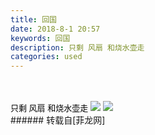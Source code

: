```yaml
---
title: 回国
date: 2018-8-1 20:57
keywords: 回国
description: 只剩 风扇 和烧水壶走 
categories: used
---
```

<td class="t_f" id="postmessage_1581931">

<br/>
<br/>
<font color="#000"><font face="Tahoma, sans-serif, Arial, Helvetica"><font style="font-size:13px">只剩 风扇 和烧水壶走 </font></font></font>

<img aid="901094" data-cf-modified-4f63720119526c387e7ddf22-="" file="data/attachment/forum/201808/01/205700b02vr53oiq2i8777.jpg.thumb.jpg" id="aimg_901094" inpost="1" onclick="" onmouseover="" src="http://www.flw.ph/data/attachment/forum/201808/01/205700b02vr53oiq2i8777.jpg" style="cursor:pointer" zoomfile="data/attachment/forum/201808/01/205700b02vr53oiq2i8777.jpg"/>



<img aid="901091" data-cf-modified-4f63720119526c387e7ddf22-="" file="data/attachment/forum/201808/01/205658rnqndntnd0w3q2tn.jpg.thumb.jpg" id="aimg_901091" inpost="1" onclick="" onmouseover="" src="http://www.flw.ph/data/attachment/forum/201808/01/205658rnqndntnd0w3q2tn.jpg" style="cursor:pointer" zoomfile="data/attachment/forum/201808/01/205658rnqndntnd0w3q2tn.jpg"/>


<br/>
</td>
###### 转载自[菲龙网]